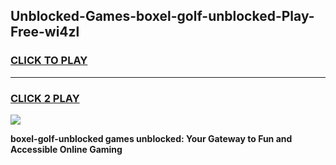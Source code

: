 
## Unblocked-Games-boxel-golf-unblocked-Play-Free-wi4zl
<h3>
<a href="https://premium76.site?title=boxel-golf-unblocked&ref=18A1">CLICK TO PLAY</a></h3>
<hr>

<h3>
<a href="https://premium76.site?title=boxel-golf-unblocked&ref=18A1">CLICK 2 PLAY</a>
  
</h3>

<a href="https://premium76.site?title=boxel-golf-unblocked&ref=18A1"><img src="https://clearcache.store/games.png"></a>


**boxel-golf-unblocked games unblocked: Your Gateway to Fun and Accessible Online Gaming**
